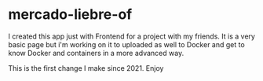 # mercado-liebre-of
I created this app just with Frontend for a project with my friends. 
It is a very basic page but i'm working on it to uploaded as well to Docker and get to know Docker and containers in a more advanced way. 

This is the first change I make since 2021. 
Enjoy